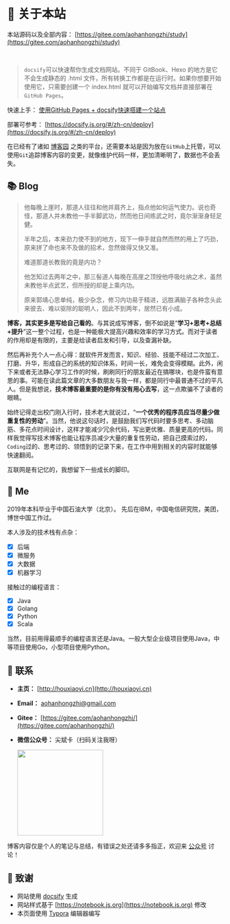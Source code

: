 # 🎉 关于本站

本站源码以及全部内容： [https://gitee.com/aohanhongzhi/study](https://gitee.com/aohanhongzhi/study)

<img src="https://img.shields.io/github/stars/bytesfly/blog" data-origin="https://img.shields.io/github/stars/bytesfly/blog" alt=""> 
<img src="https://img.shields.io/github/forks/bytesfly/blog" data-origin="https://img.shields.io/github/forks/bytesfly/blog" alt="">
<img src="https://img.shields.io/github/license/bytesfly/blog" data-origin="https://img.shields.io/github/license/bytesfly/blog" alt="">

> `docsify`可以快速帮你生成文档网站。不同于 GitBook、Hexo 的地方是它不会生成静态的 .html 文件，所有转换工作都是在运行时。如果你想要开始使用它，只需要创建一个 index.html 就可以开始编写文档并直接部署在`GitHub Pages`。

快速上手： [使用GitHub Pages + docsify快速搭建一个站点](https://www.cnblogs.com/bytesfly/p/github-pages-docsify.html)

部署可参考： [https://docsify.js.org/#/zh-cn/deploy](https://docsify.js.org/#/zh-cn/deploy)  

在已经有了诸如 [博客园](https://www.cnblogs.com/bytesfly) 之类的平台，还需要本站是因为放在`GitHub`上托管，可以使用`Git`追踪博客内容的变更，就像维护代码一样，更加清晰明了，数据也不会丢失。

## 📚 Blog

> 他每晚上崖时，那道人往往和他并肩齐上，指点他如何运气使力。说也奇怪，那道人并未教他一手半脚武功，然而他日间练武之时，竟尔渐渐身轻足健。
>
> 半年之后，本来劲力使不到的地方，现下一伸手就自然而然的用上了巧劲，原来拼了命也来不及做的招术，忽然做得又快又准。
>
> 难道那道长教我的竟是内功？
>
> 他怎知过去两年之中，那三髻道人每晚在高崖之顶授他呼吸吐纳之术，虽然未教他半点武艺，但所授的却是上乘内功。
>
> 原来郭靖心思单纯，极少杂念，修习内功易于精进，远胜满脑子各种念头此来彼去、难以驱除的聪明人，因此不到两年，居然已有小成。

**博客，其实更多是写给自己看的**。与其说成写博客，倒不如说是“**学习+思考+总结+提升**”这一整个过程，也是一种能极大提高兴趣和效率的学习方式。而对于读者的作用却是有限的，主要是给读者启发和引导，以及查漏补缺。

然后再补充个人一点心得：就软件开发而言，知识、经验、技能不经过二次加工、打磨、升华，形成自己的系统的知识体系，时间一长，难免会变得模糊。此外，闲下来或者无法静心学习工作的时候，刷刷同行的朋友最近在搞哪块，也是件蛮有意思的事。可能在读此篇文章的大多数朋友与我一样，都是同行中最普通不过的平凡人。但是我想说，**技术博客最重要的是你有没有用心去写**，这一点欺骗不了读者的眼睛。

始终记得走出校门刚入行时，技术老大就说过，“**一个优秀的程序员应当尽量少做重复性的劳动**”。当然，他说这句话时，是鼓励我们写代码时要多思考、多动脑筋、多花点时间设计，这样才能减少冗余代码，写出更优雅、质量更高的代码。同样我觉得写技术博客也能让程序员减少大量的重复性劳动，把自己摸索过的，`Coding`过的、思考过的、领悟到的记录下来，在工作中用到相关的内容时就能够快速翻阅。

互联网是有记忆的，我想留下一些成长的脚印。


## 🐼 Me

2019年本科毕业于中国石油大学（北京）。 先后在IBM，中国电信研究院，美团，博世中国工作过。

本人涉及的技术栈有点杂：  
- [x] 后端
- [x] 微服务
- [x] 大数据
- [x] 机器学习

接触过的编程语言：  
- [x] Java
- [x] Golang
- [x] Python
- [x] Scala

当然，目前用得最顺手的编程语言还是Java。一般大型企业级项目使用Java，中等项目使用Go，小型项目使用Python。



## 💌 联系

- **主页：** [http://houxiaoyi.cn](http://houxiaoyi.cn)

- **Email：** aohanhongzhi@gmail.com

- **Gitee：** [https://gitee.com/aohanhongzhi/](https://gitee.com/aohanhongzhi/)

- **微信公众号：** 尖斌卡（扫码关注我呀）

  <div ><img src="http://aohanhongzhi.gitee.io/picturebed/qrcode_for_gh_d4d0ac58b10e_258.jpg" width="200" height="200" /></div>

博客内容仅是个人的笔记与总结，有错误之处还请多多指正，欢迎来 [公众号]() 讨论！

## 🍋 致谢

- 网站使用 [docsify](https://docsify.js.org/#/zh-cn/) 生成
- 网站样式基于 [https://notebook.js.org](https://notebook.js.org) 修改
- 本页面使用 [Typora](https://www.typora.io/) 编辑器编写
